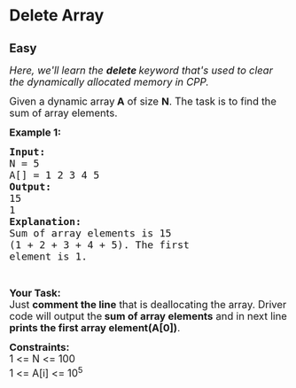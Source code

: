 # Delete Array
## Easy 
<div class="problem-statement">
                <p></p><p><em><span style="font-size:18px">Here, we'll learn the <strong>delete </strong>keyword that's used to clear the dynamically allocated memory in CPP.</span></em></p>

<p><span style="font-size:18px">Given a dynamic array<strong> A</strong> of size <strong>N</strong>. The task is to find the sum of array elements.</span></p>

<p><span style="font-size:18px"><strong>Example 1:</strong> <strong> </strong></span></p>

<pre><span style="font-size:18px"><strong>Input:</strong>
N = 5
A[] = 1 2 3 4 5
<strong>Output: 
</strong>15
1
<strong>Explanation:</strong>
Sum of array elements is 15 
(1 + 2 + 3 + 4 + 5). The first
element is 1.</span></pre>

<p>&nbsp;</p>

<p><strong><span style="font-size:18px">Your Task:</span></strong><br>
<span style="font-size:18px">Just <strong>comment the line</strong> that is deallocating the array. Driver code will&nbsp;output the<strong> sum of array elements</strong> and in next line <strong>prints the first array element(A[0])</strong>.</span></p>

<p><span style="font-size:18px"><strong>Constraints:</strong><br>
1 &lt;= N &lt;= 100<br>
1 &lt;= A[i] &lt;= 10<sup>5</sup></span></p>
 <p></p>
            </div>